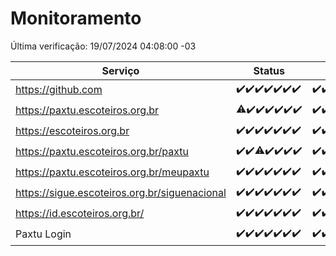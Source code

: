 # Monitoramento

Última verificação: 19/07/2024 04:08:00 -03

|Serviço|Status|Últimas 24h|
|---|---|---|
|https://github.com|<span title="2024-07-12: OK=24">✔️</span><span title="2024-07-13: OK=24">✔️</span><span title="2024-07-14: OK=23">✔️</span><span title="2024-07-15: OK=23">✔️</span><span title="2024-07-16: OK=24">✔️</span><span title="2024-07-17: OK=24">✔️</span><span title="2024-07-18: OK=8">✔️</span>|<span title="18/07/2024 05:09:00 -03 : 200">✔️</span><span title="18/07/2024 06:07:00 -03 : 200">✔️</span><span title="18/07/2024 07:07:00 -03 : 200">✔️</span><span title="18/07/2024 08:06:00 -03 : 200">✔️</span><span title="18/07/2024 09:13:00 -03 : 200">✔️</span><span title="18/07/2024 10:11:00 -03 : 200">✔️</span><span title="18/07/2024 11:07:00 -03 : 200">✔️</span><span title="18/07/2024 12:08:00 -03 : 200">✔️</span><span title="18/07/2024 13:08:00 -03 : 200">✔️</span><span title="18/07/2024 14:06:00 -03 : 200">✔️</span><span title="18/07/2024 15:09:00 -03 : 200">✔️</span><span title="18/07/2024 16:06:00 -03 : 200">✔️</span><span title="18/07/2024 17:07:00 -03 : 200">✔️</span><span title="18/07/2024 18:06:00 -03 : 200">✔️</span><span title="18/07/2024 19:06:00 -03 : 200">✔️</span><span title="18/07/2024 22:56:00 -03 : 200">✔️</span><span title="18/07/2024 23:29:00 -03 : 200">✔️</span><span title="19/07/2024 00:08:00 -03 : 200">✔️</span><span title="19/07/2024 01:09:00 -03 : 200">✔️</span><span title="19/07/2024 02:08:00 -03 : 200">✔️</span><span title="19/07/2024 03:10:00 -03 : 200">✔️</span><span title="19/07/2024 04:08:00 -03 : 200">✔️</span>|
|https://paxtu.escoteiros.org.br|<span title="2024-07-12: OK=23, Falhas=1">⚠️</span><span title="2024-07-13: OK=24">✔️</span><span title="2024-07-14: OK=23">✔️</span><span title="2024-07-15: OK=23">✔️</span><span title="2024-07-16: OK=24">✔️</span><span title="2024-07-17: OK=24">✔️</span><span title="2024-07-18: OK=8">✔️</span>|<span title="18/07/2024 05:09:00 -03 : 200">✔️</span><span title="18/07/2024 06:07:00 -03 : 200">✔️</span><span title="18/07/2024 07:07:00 -03 : 200">✔️</span><span title="18/07/2024 08:06:00 -03 : 200">✔️</span><span title="18/07/2024 09:13:00 -03 : 200">✔️</span><span title="18/07/2024 10:11:00 -03 : 200">✔️</span><span title="18/07/2024 11:07:00 -03 : 200">✔️</span><span title="18/07/2024 12:08:00 -03 : 200">✔️</span><span title="18/07/2024 13:08:00 -03 : 200">✔️</span><span title="18/07/2024 14:06:00 -03 : 200">✔️</span><span title="18/07/2024 15:09:00 -03 : 200">✔️</span><span title="18/07/2024 16:06:00 -03 : 200">✔️</span><span title="18/07/2024 17:07:00 -03 : 200">✔️</span><span title="18/07/2024 18:06:00 -03 : 200">✔️</span><span title="18/07/2024 19:06:00 -03 : 200">✔️</span><span title="18/07/2024 22:56:00 -03 : 200">✔️</span><span title="18/07/2024 23:29:00 -03 : 200">✔️</span><span title="19/07/2024 00:08:00 -03 : 200">✔️</span><span title="19/07/2024 01:09:00 -03 : 200">✔️</span><span title="19/07/2024 02:08:00 -03 : 200">✔️</span><span title="19/07/2024 03:10:00 -03 : 200">✔️</span><span title="19/07/2024 04:08:00 -03 : 200">✔️</span>|
|https://escoteiros.org.br|<span title="2024-07-12: OK=24">✔️</span><span title="2024-07-13: OK=24">✔️</span><span title="2024-07-14: OK=23">✔️</span><span title="2024-07-15: OK=23">✔️</span><span title="2024-07-16: OK=24">✔️</span><span title="2024-07-17: OK=24">✔️</span><span title="2024-07-18: OK=8">✔️</span>|<span title="18/07/2024 05:09:00 -03 : 200">✔️</span><span title="18/07/2024 06:07:00 -03 : 200">✔️</span><span title="18/07/2024 07:07:00 -03 : 200">✔️</span><span title="18/07/2024 08:06:00 -03 : 200">✔️</span><span title="18/07/2024 09:13:00 -03 : 200">✔️</span><span title="18/07/2024 10:11:00 -03 : 200">✔️</span><span title="18/07/2024 11:07:00 -03 : 200">✔️</span><span title="18/07/2024 12:08:00 -03 : 200">✔️</span><span title="18/07/2024 13:08:00 -03 : 200">✔️</span><span title="18/07/2024 14:06:00 -03 : 200">✔️</span><span title="18/07/2024 15:09:00 -03 : 200">✔️</span><span title="18/07/2024 16:06:00 -03 : 200">✔️</span><span title="18/07/2024 17:07:00 -03 : 200">✔️</span><span title="18/07/2024 18:06:00 -03 : 200">✔️</span><span title="18/07/2024 19:06:00 -03 : 200">✔️</span><span title="18/07/2024 22:56:00 -03 : 200">✔️</span><span title="18/07/2024 23:29:00 -03 : 200">✔️</span><span title="19/07/2024 00:08:00 -03 : 200">✔️</span><span title="19/07/2024 01:09:00 -03 : 200">✔️</span><span title="19/07/2024 02:08:00 -03 : 200">✔️</span><span title="19/07/2024 03:10:00 -03 : 200">✔️</span><span title="19/07/2024 04:08:00 -03 : 200">✔️</span>|
|https://paxtu.escoteiros.org.br/paxtu|<span title="2024-07-12: OK=24">✔️</span><span title="2024-07-13: OK=24">✔️</span><span title="2024-07-14: OK=22, Falhas=1">⚠️</span><span title="2024-07-15: OK=23">✔️</span><span title="2024-07-16: OK=24">✔️</span><span title="2024-07-17: OK=24">✔️</span><span title="2024-07-18: OK=8">✔️</span>|<span title="18/07/2024 05:09:00 -03 : 200">✔️</span><span title="18/07/2024 06:07:00 -03 : 200">✔️</span><span title="18/07/2024 07:07:00 -03 : 200">✔️</span><span title="18/07/2024 08:06:00 -03 : 200">✔️</span><span title="18/07/2024 09:13:00 -03 : 200">✔️</span><span title="18/07/2024 10:11:00 -03 : 200">✔️</span><span title="18/07/2024 11:07:00 -03 : 200">✔️</span><span title="18/07/2024 12:08:00 -03 : 200">✔️</span><span title="18/07/2024 13:08:00 -03 : 200">✔️</span><span title="18/07/2024 14:06:00 -03 : 200">✔️</span><span title="18/07/2024 15:09:00 -03 : 200">✔️</span><span title="18/07/2024 16:06:00 -03 : 200">✔️</span><span title="18/07/2024 17:07:00 -03 : 200">✔️</span><span title="18/07/2024 18:06:00 -03 : 200">✔️</span><span title="18/07/2024 19:06:00 -03 : 200">✔️</span><span title="18/07/2024 22:56:00 -03 : 200">✔️</span><span title="18/07/2024 23:29:00 -03 : 200">✔️</span><span title="19/07/2024 00:08:00 -03 : 200">✔️</span><span title="19/07/2024 01:09:00 -03 : 200">✔️</span><span title="19/07/2024 02:08:00 -03 : 200">✔️</span><span title="19/07/2024 03:10:00 -03 : 200">✔️</span><span title="19/07/2024 04:08:00 -03 : 200">✔️</span>|
|https://paxtu.escoteiros.org.br/meupaxtu|<span title="2024-07-12: OK=24">✔️</span><span title="2024-07-13: OK=24">✔️</span><span title="2024-07-14: OK=23">✔️</span><span title="2024-07-15: OK=23">✔️</span><span title="2024-07-16: OK=24">✔️</span><span title="2024-07-17: OK=24">✔️</span><span title="2024-07-18: OK=8">✔️</span>|<span title="18/07/2024 05:09:00 -03 : 200">✔️</span><span title="18/07/2024 06:07:00 -03 : 200">✔️</span><span title="18/07/2024 07:07:00 -03 : 200">✔️</span><span title="18/07/2024 08:06:00 -03 : 200">✔️</span><span title="18/07/2024 09:13:00 -03 : 200">✔️</span><span title="18/07/2024 10:11:00 -03 : 200">✔️</span><span title="18/07/2024 11:07:00 -03 : 200">✔️</span><span title="18/07/2024 12:08:00 -03 : 200">✔️</span><span title="18/07/2024 13:08:00 -03 : 200">✔️</span><span title="18/07/2024 14:06:00 -03 : 200">✔️</span><span title="18/07/2024 15:09:00 -03 : 200">✔️</span><span title="18/07/2024 16:06:00 -03 : 200">✔️</span><span title="18/07/2024 17:07:00 -03 : 200">✔️</span><span title="18/07/2024 18:06:00 -03 : 200">✔️</span><span title="18/07/2024 19:06:00 -03 : 200">✔️</span><span title="18/07/2024 22:56:00 -03 : 200">✔️</span><span title="18/07/2024 23:29:00 -03 : 200">✔️</span><span title="19/07/2024 00:08:00 -03 : 200">✔️</span><span title="19/07/2024 01:09:00 -03 : 200">✔️</span><span title="19/07/2024 02:08:00 -03 : 200">✔️</span><span title="19/07/2024 03:10:00 -03 : 200">✔️</span><span title="19/07/2024 04:08:00 -03 : 200">✔️</span>|
|https://sigue.escoteiros.org.br/siguenacional|<span title="2024-07-12: OK=24">✔️</span><span title="2024-07-13: OK=24">✔️</span><span title="2024-07-14: OK=23">✔️</span><span title="2024-07-15: OK=23">✔️</span><span title="2024-07-16: OK=24">✔️</span><span title="2024-07-17: OK=24">✔️</span><span title="2024-07-18: OK=8">✔️</span>|<span title="18/07/2024 05:09:00 -03 : 200">✔️</span><span title="18/07/2024 06:07:00 -03 : 200">✔️</span><span title="18/07/2024 07:07:00 -03 : 200">✔️</span><span title="18/07/2024 08:06:00 -03 : 200">✔️</span><span title="18/07/2024 09:13:00 -03 : 200">✔️</span><span title="18/07/2024 10:11:00 -03 : 200">✔️</span><span title="18/07/2024 11:07:00 -03 : 200">✔️</span><span title="18/07/2024 12:08:00 -03 : 200">✔️</span><span title="18/07/2024 13:08:00 -03 : 200">✔️</span><span title="18/07/2024 14:06:00 -03 : 200">✔️</span><span title="18/07/2024 15:09:00 -03 : 200">✔️</span><span title="18/07/2024 16:06:00 -03 : 200">✔️</span><span title="18/07/2024 17:07:00 -03 : 200">✔️</span><span title="18/07/2024 18:06:00 -03 : 200">✔️</span><span title="18/07/2024 19:06:00 -03 : 200">✔️</span><span title="18/07/2024 22:56:00 -03 : 200">✔️</span><span title="18/07/2024 23:29:00 -03 : 200">✔️</span><span title="19/07/2024 00:08:00 -03 : 200">✔️</span><span title="19/07/2024 01:09:00 -03 : 200">✔️</span><span title="19/07/2024 02:08:00 -03 : 200">✔️</span><span title="19/07/2024 03:10:00 -03 : 200">✔️</span><span title="19/07/2024 04:08:00 -03 : 200">✔️</span>|
|https://id.escoteiros.org.br/|<span title="2024-07-12: OK=24">✔️</span><span title="2024-07-13: OK=24">✔️</span><span title="2024-07-14: OK=23">✔️</span><span title="2024-07-15: OK=23">✔️</span><span title="2024-07-16: OK=24">✔️</span><span title="2024-07-17: OK=24">✔️</span><span title="2024-07-18: OK=8">✔️</span>|<span title="18/07/2024 05:09:00 -03 : 200">✔️</span><span title="18/07/2024 06:07:00 -03 : 200">✔️</span><span title="18/07/2024 07:07:00 -03 : 200">✔️</span><span title="18/07/2024 08:06:00 -03 : 200">✔️</span><span title="18/07/2024 09:13:00 -03 : 200">✔️</span><span title="18/07/2024 10:11:00 -03 : 200">✔️</span><span title="18/07/2024 11:07:00 -03 : 200">✔️</span><span title="18/07/2024 12:08:00 -03 : 200">✔️</span><span title="18/07/2024 13:08:00 -03 : 200">✔️</span><span title="18/07/2024 14:06:00 -03 : 200">✔️</span><span title="18/07/2024 15:09:00 -03 : 200">✔️</span><span title="18/07/2024 16:06:00 -03 : 200">✔️</span><span title="18/07/2024 17:07:00 -03 : 200">✔️</span><span title="18/07/2024 18:06:00 -03 : 200">✔️</span><span title="18/07/2024 19:06:00 -03 : 200">✔️</span><span title="18/07/2024 22:56:00 -03 : 200">✔️</span><span title="18/07/2024 23:29:00 -03 : 200">✔️</span><span title="19/07/2024 00:08:00 -03 : 200">✔️</span><span title="19/07/2024 01:09:00 -03 : 200">✔️</span><span title="19/07/2024 02:08:00 -03 : 200">✔️</span><span title="19/07/2024 03:10:00 -03 : 200">✔️</span><span title="19/07/2024 04:08:00 -03 : 200">✔️</span>|
|Paxtu Login|<span title="2024-07-12: OK=24">✔️</span><span title="2024-07-13: OK=24">✔️</span><span title="2024-07-14: OK=23">✔️</span><span title="2024-07-15: OK=23">✔️</span><span title="2024-07-16: OK=24">✔️</span><span title="2024-07-17: OK=24">✔️</span><span title="2024-07-18: OK=8">✔️</span>|<span title="18/07/2024 05:09:00 -03 : 200">✔️</span><span title="18/07/2024 06:07:00 -03 : 200">✔️</span><span title="18/07/2024 07:08:00 -03 : 200">✔️</span><span title="18/07/2024 08:06:00 -03 : 200">✔️</span><span title="18/07/2024 09:13:00 -03 : 200">✔️</span><span title="18/07/2024 10:11:00 -03 : 200">✔️</span><span title="18/07/2024 11:07:00 -03 : 200">✔️</span><span title="18/07/2024 12:08:00 -03 : 200">✔️</span><span title="18/07/2024 13:08:00 -03 : 200">✔️</span><span title="18/07/2024 14:06:00 -03 : 200">✔️</span><span title="18/07/2024 15:09:00 -03 : 200">✔️</span><span title="18/07/2024 16:06:00 -03 : 200">✔️</span><span title="18/07/2024 17:07:00 -03 : 200">✔️</span><span title="18/07/2024 18:06:00 -03 : 200">✔️</span><span title="18/07/2024 19:06:00 -03 : 200">✔️</span><span title="18/07/2024 22:56:00 -03 : 200">✔️</span><span title="18/07/2024 23:29:00 -03 : 200">✔️</span><span title="19/07/2024 00:08:00 -03 : 200">✔️</span><span title="19/07/2024 01:09:00 -03 : 200">✔️</span><span title="19/07/2024 02:08:00 -03 : 200">✔️</span><span title="19/07/2024 03:10:00 -03 : 200">✔️</span><span title="19/07/2024 04:08:00 -03 : 200">✔️</span>|
